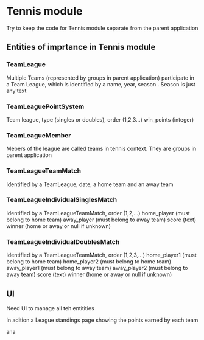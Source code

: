 # Tennis module
Try to keep the code for Tennis module separate from the parent application

## Entities of imprtance in Tennis module

### TeamLeague
Multiple Teams (represented by groups in parent application) participate in a Team League,
which is identified by a name, year, season . Season is just any text

### TeamLeaguePointSystem
Team league, type (singles or doubles), order (1,2,3...)
win_points (integer)


### TeamLeagueMember
Mebers of the league are called teams in tennis context. They are groups in parent application

### TeamLeagueTeamMatch
Identified by a TeamLeague, date, a home team and an away team

### TeamLeagueIndividualSinglesMatch
Identified by a TeamLeagueTeamMatch, order (1,2,...)
home_player (must belong to home team)
away_player (must belong to away team)
score (text)
winner (home or away or null if unknown)

### TeamLeagueIndividualDoublesMatch
Identified by a TeamLeagueTeamMatch, order (1,2,3,...)
home_player1 (must belong to home team)
home_player2 (must belong to home team)
away_player1 (must belong to away team)
away_player2 (must belong to away team)
score (text)
winner (home or away or null if unknown)



## UI
Need UI to manage all teh entitities

In adition a League standings page showing the points earned by each team

ana

